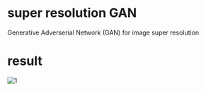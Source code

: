 # super resolution GAN
 Generative Adverserial Network (GAN) for image super resolution
# result

![1](https://user-images.githubusercontent.com/16511532/147381877-ae4d2f1d-a5f2-4870-b5be-bda7ebbdbbeb.png)
